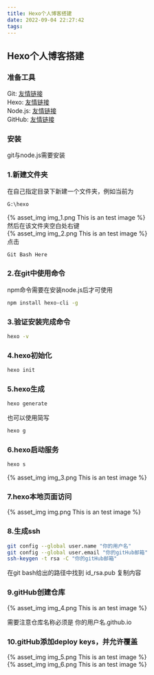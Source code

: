 ```yaml
---
title: Hexo个人博客搭建
date: 2022-09-04 22:27:42
tags:
---
```

## Hexo个人博客搭建

### 准备工具
Git: [友情链接](https://git-scm.com/downloads)  
Hexo: [友情链接](https://hexo.io/zh-cn/index.html)  
Node.js: [友情链接](http://nodejs.cn/)  
GitHub: [友情链接](https://github.com/)

### 安装
git与node.js需要安装

### 1.新建文件夹
在自己指定目录下新建一个文件夹，例如当前为
``` bash
G:\hexo
```
{% asset_img img_1.png This is an test image %}  
然后在该文件夹空白处右键  
{% asset_img img_2.png This is an test image %}  
点击
``` bash
Git Bash Here
```
### 2.在git中使用命令
npm命令需要在安装node.js后才可使用
``` bash
npm install hexo-cli -g
```
### 3.验证安装完成命令
``` bash
hexo -v
```
### 4.hexo初始化
``` bash
hexo init
```
### 5.hexo生成
``` bash
hexo generate
```
也可以使用简写
``` bash
hexo g
```
### 6.hexo启动服务
``` bash
hexo s
```
{% asset_img img_3.png This is an test image %}

### 7.hexo本地页面访问
{% asset_img img.png This is an test image %}
### 8.生成ssh
``` bash
git config --global user.name "你的用户名"
git config --global user.email "你的gitHub邮箱"
ssh-keygen -t rsa -C "你的gitHub邮箱"
```
在git bash给出的路径中找到 id_rsa.pub 复制内容
### 9.gitHub创建仓库
{% asset_img img_4.png This is an test image %}

需要注意仓库名称必须是 你的用户名.github.io  
### 10.gitHub添加deploy keys，并允许覆盖
{% asset_img img_5.png This is an test image %}  
{% asset_img img_6.png This is an test image %}